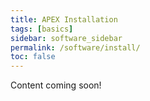 ```yaml
---
title: APEX Installation
tags: [basics]
sidebar: software_sidebar
permalink: /software/install/
toc: false
---
```


Content coming soon!
